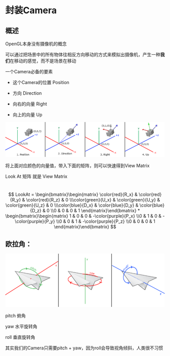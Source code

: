 #  封装Camera

## 概述

OpenGL本身没有摄像机的概念

可以通过把场景中的所有物体往相反方向移动的方式来模拟出摄像机，产生一种**我们**在移动的感觉，而不是场景在移动

一个Camera必备的要素

- 这个Camera的位置 Position

- 方向 Direction
- 向右的向量 Right
- 向上的向量 Up


![](https://raw.githubusercontent.com/kyochow/rendering/main/LearnOpenGL/7.1_Camera/camera_axes.png)



将上面对应颜色的向量值，带入下面的矩阵，则可以快速得到View Matrix

Look At 矩阵 就是 View Matrix

​                 $$ LookAt = \begin{bmatrix}\begin{matrix} \color{red}{R_x} & \color{red}{R_y} & \color{red}{R_z} & 0 \\\color{green}{U_x} & \color{green}{U_y} & \color{green}{U_z} & 0 \\\color{blue}{D_x} & \color{blue}{D_y} & \color{blue}{D_z} & 0 \\0 & 0 & 0 & 1 \end{matrix}\end{bmatrix} * \begin{bmatrix}\begin{matrix} 1 & 0 & 0 & -\color{purple}{P_x} \\0 & 1 & 0 & -\color{purple}{P_y} \\0 & 0 & 1 & -\color{purple}{P_z} \\0 & 0 & 0 & 1 \end{matrix}\end{bmatrix} $$







## 欧拉角：

![](https://raw.githubusercontent.com/kyochow/rendering/main/LearnOpenGL/7.1_Camera/camera_pitch_yaw_roll.png)

pitch 俯角

yaw 水平旋转角

roll 垂直旋转角

其实我们的Camera只需要pitch + yaw，因为roll会导致视角倾斜，人类很不习惯

